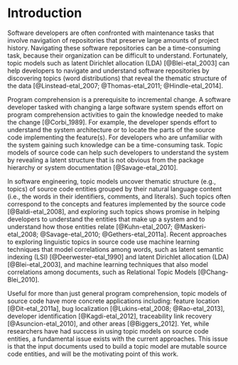 # Introduction

Software developers are often confronted with maintenance tasks that involve
navigation of repositories that preserve large amounts of project history.
Navigating these software repositories can be a time-consuming task, because
their organization can be difficult to understand.  Fortunately, topic models
such as latent Dirichlet allocation (LDA) [@Blei-etal_2003] can help developers
to navigate and understand software repositories by discovering topics (word
distributions) that reveal the thematic structure of the data
[@Linstead-etal_2007; @Thomas-etal_2011; @Hindle-etal_2014].

Program comprehension is a prerequisite to incremental change.  A software
developer tasked with changing a large software system spends effort on program
comprehension activities to gain the knowledge needed to make the change
[@Corbi_1989].  For example, the developer spends effort to understand the
system architecture or to locate the parts of the source code implementing the
feature(s).  For developers who are unfamiliar with the system gaining such
knowledge can be a time-consuming task.  Topic models of source code can help
such developers to understand the system by revealing a latent structure that
is not obvious from the package hierarchy or system documentation
[@Savage-etal_2010].

In software engineering, topic models uncover thematic structure (e.g., topics)
of source code entities grouped by their natural language content (i.e., the
words in their identifiers, comments, and literals).  Such topics often
correspond to the concepts and features implemented by the source code
[@Baldi-etal_2008], and exploring such topics shows promise in helping
developers to understand the entities that make up a system and to understand
how those entities relate [@Kuhn-etal_2007; @Maskeri-etal_2008;
@Savage-etal_2010; @Gethers-etal_2011a].  Recent approaches to exploring
linguistic topics in source code use machine learning techniques that model
correlations among words, such as latent semantic indexing (LSI)
[@Deerwester-etal_1990] and latent Dirichlet allocation (LDA)
[@Blei-etal_2003], and machine learning techniques that also model correlations
among documents, such as Relational Topic Models [@Chang-Blei_2010].

Useful for more than just general program comprehension, topic models of source
code have more concrete applications including: feature location
[@Dit-etal_2011a], bug localization [@Lukins-etal_2008; @Rao-etal_2013],
developer identification [@Kagdi-etal_2012], traceability link recovery
[@Asuncion-etal_2010], and other areas [@Biggers_2012].  Yet, while researchers
have had success in using topic models on source code entities, a fundamental
issue exists with the current approaches.  This issue is that the input
documents used to build a topic model are mutable source code entities, and
will be the motivating point of this work.

